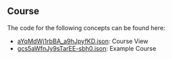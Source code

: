 ## Course

The code for the following concepts can be found here: 

- [aYqMdWj1rbBA\_a9hJpyfKD.json](aYqMdWj1rbBA_a9hJpyfKD.json): Course View
- [gcs5aWfnJy9sTarEE\-sbh0.json](gcs5aWfnJy9sTarEE-sbh0.json): Example Course
